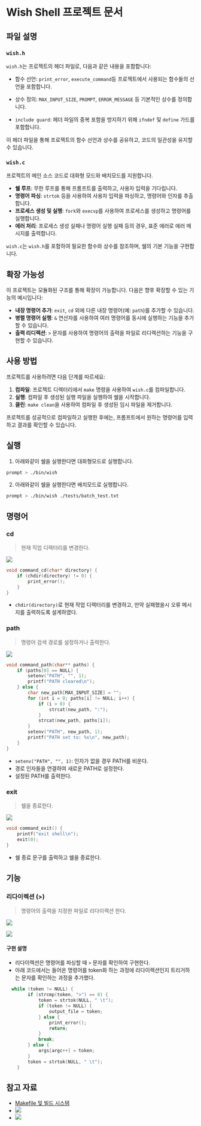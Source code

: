 # Wish Shell 프로젝트 문서

## 파일 설명
### `wish.h`
`wish.h`는 프로젝트의 헤더 파일로, 다음과 같은 내용을 포함합니다:
- 함수 선언: `print_error`, `execute_command`등 프로젝트에서 사용되는 함수들의 선언을 포함합니다.

- 상수 정의: `MAX_INPUT_SIZE`, `PROMPT`, `ERROR_MESSAGE` 등 기본적인 상수를 정의합니다.

- `include guard`: 헤더 파일의 중복 포함을 방지하기 위해 `ifndef` 및 `define` 가드를 포함합니다.

이 헤더 파일을 통해 프로젝트의 함수 선언과 상수를 공유하고, 코드의 일관성을 유지할 수 있습니다.

### `wish.c`
프로젝트의 메인 소스 코드로 대화형 모드와 배치모드를 지원합니다.
- **쉘 루프**: 무한 루프를 통해 프롬프트를 출력하고, 사용자 입력을 기다립니다.
- **명령어 파싱**: `strtok` 등을 사용하여 사용자 입력을 파싱하고, 명령어와 인자를 추출합니다.
- **프로세스 생성 및 실행**: `fork`와 `execvp`를 사용하여 프로세스를 생성하고 명령어를 실행합니다.
- **에러 처리**: 프로세스 생성 실패나 명령어 실행 실패 등의 경우, 표준 에러로 에러 메시지를 출력합니다.

`wish.c`는 `wish.h`를 포함하여 필요한 함수와 상수를 참조하며, 쉘의 기본 기능을 구현합니다.

## 확장 가능성
이 프로젝트는 모듈화된 구조를 통해 확장이 가능합니다. 다음은 향후 확장할 수 있는 기능의 예시입니다:
- **내장 명령어 추가**: `exit`, `cd` 외에 다른 내장 명령어(예: `path`)를 추가할 수 있습니다.
- **병렬 명령어 실행**: `&` 연산자를 사용하여 여러 명령어를 동시에 실행하는 기능을 추가할 수 있습니다.
- **출력 리디렉션**: `>` 문자를 사용하여 명령어의 출력을 파일로 리디렉션하는 기능을 구현할 수 있습니다.


## 사용 방법
프로젝트를 사용하려면 다음 단계를 따르세요:

1. **컴파일**: 프로젝트 디렉터리에서 `make` 명령을 사용하여 `wish.c`를 컴파일합니다.
2. **실행**: 컴파일 후 생성된 실행 파일을 실행하여 쉘을 시작합니다.
3. **클린**: `make clean`을 사용하여 컴파일 후 생성된 임시 파일을 제거합니다.

프로젝트를 성공적으로 컴파일하고 실행한 후에는, 프롬프트에서 원하는 명령어를 입력하고 결과를 확인할 수 있습니다.

## 실행
1. 아래와같이 쉘을 실행한다면 대화형모드로 실행합니다.
```bash
prompt > ./bin/wish
```

2. 아래와같이 쉘을 실행한다면 배치모드로 실행합니다.
```bash
prompt > ./bin/wish ./tests/batch_test.txt
```

## 명령어
### cd
> 현재 직업 디렉터리를 변경한다.

![](./resource/command_cd.png)
```c
void command_cd(char* directory) {
    if (chdir(directory) != 0) {
        print_error();
    }
}
```
- `chdir(directory)`로 현재 작업 디렉터리를 변경하고, 만약 실패했을시 오류 메시지를 출력하도록 설계하였다.

### path
> 명령어 검색 경로를 설정하거나 출력한다.

![](./resource/command_path.png)

```c
void command_path(char** paths) {
    if (paths[0] == NULL) {
        setenv("PATH", "", 1);
        printf("PATH cleared\n");
    } else {
        char new_path[MAX_INPUT_SIZE] = "";
        for (int i = 0; paths[i] != NULL; i++) {
            if (i > 0) {
                strcat(new_path, ":");
            }
            strcat(new_path, paths[i]);
        }
        setenv("PATH", new_path, 1);
        printf("PATH set to: %s\n", new_path);
    }
}
```
- `setenv("PATH", "", 1)`: 인자가 없을 경우 PATH를 비운다.
- 경로 인자들을 연결하여 새로운 PATH로 설정한다.
- 설정된 PATH를 출력한다.

### exit
> 쉘을 종료한다.

![](./resource/command_exit.png)
```c
void command_exit() {
    printf("exit shell\n");
    exit(0);
}
```
- 쉘 종료 문구를 출력하고 쉘을 종료한다.

## 기능
### 리다이렉션 (>)
> 명령어의 출력을 지정한 파일로 리다이렉션 한다.

![](./resource/func_redirect.png)

![](./resource/result.png)

#### 구현 설명
- 리다이렉션은 명령어를 파싱할 때 `>` 문자를 확인하여 구현한다. 
- 아래 코드에서는 들어온 명령어를 token화 하는 과정에 리다이렉션인지 트리거하는 문자를 확인하는 과정을 추가했다.

```c
  while (token != NULL) {
        if (strcmp(token, ">") == 0) {
            token = strtok(NULL, " \t");
            if (token != NULL) {
                output_file = token;
            } else {
                print_error();
                return;
            }
            break;
        } else {
            args[argc++] = token;
        }
        token = strtok(NULL, " \t");
    }
```

## 참고 자료
- [Makefile 및 빌드 시스템](https://en.wikipedia.org/wiki/Make_(software))
- ![](./resource/wish_run.png)
- ![](./resource/wish_batch_run.png)
